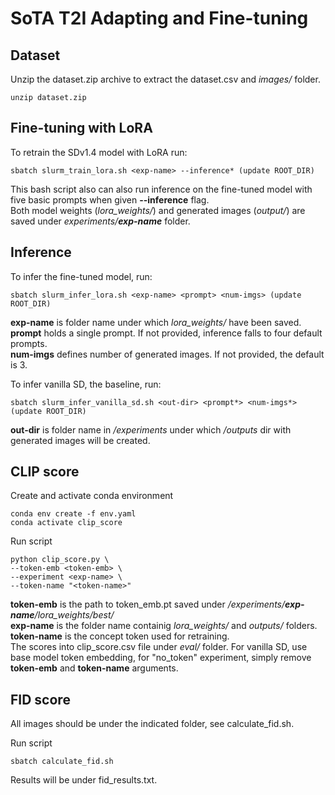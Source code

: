 # SoTA T2I Adapting and Fine-tuning

## Dataset
Unzip the dataset.zip archive to extract the dataset.csv and _images/_ folder.
```
unzip dataset.zip
```

## Fine-tuning with LoRA
To retrain the SDv1.4 model with LoRA run:
```
sbatch slurm_train_lora.sh <exp-name> --inference* (update ROOT_DIR)
```
This bash script also can also run inference on the fine-tuned model with five basic prompts when given **--inference** flag.<br>
Both model weights (_lora_weights/_) and generated images (_output/_) are saved under _experiments/**exp-name**_ folder.

## Inference
To infer the fine-tuned model, run:
```
sbatch slurm_infer_lora.sh <exp-name> <prompt> <num-imgs> (update ROOT_DIR)
```

**exp-name** is folder name under which _lora_weights/_ have been saved. <br>
**prompt** holds a single prompt. If not provided, inference falls to four default prompts. <br>
**num-imgs** defines number of generated images. If not provided, the default is 3. <br>

To infer vanilla SD, the baseline, run:
```
sbatch slurm_infer_vanilla_sd.sh <out-dir> <prompt*> <num-imgs*> (update ROOT_DIR)
```
**out-dir** is folder name in _/experiments_ under which _/outputs_ dir with generated images will be created.

## CLIP score
Create and activate conda environment
```
conda env create -f env.yaml 
conda activate clip_score
```

Run script 
```
python clip_score.py \
--token-emb <token-emb> \ 
--experiment <exp-name> \
--token-name "<token-name>" 
```
**token-emb** is the path to token_emb.pt saved under _/experiments/**exp-name**/lora_weights/best/_ <br>
**exp-name** is the folder name containig _lora_weights/_ and _outputs/_ folders. <br>
**token-name** is the concept token used for retraining. <br>
The scores into clip_score.csv file under _eval/_ folder.
For vanilla SD, use base model token embedding, for "no_token" experiment, simply remove **token-emb** and **token-name** arguments.

## FID score
All images should be under the indicated folder, see calculate_fid.sh.

Run script
```
sbatch calculate_fid.sh
```

Results will be under fid_results.txt.


